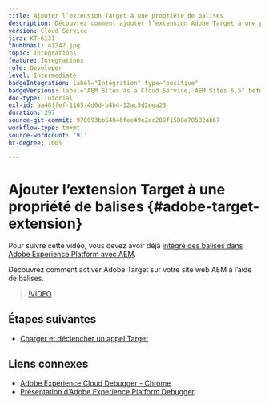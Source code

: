 ```yaml
---
title: Ajouter l’extension Target à une propriété de balises
description: Découvrez comment ajouter l’extension Adobe Target à une propriété de balises.
version: Cloud Service
jira: KT-6131
thumbnail: 41247.jpg
topic: Integrations
feature: Integrations
role: Developer
level: Intermediate
badgeIntegration: label="Intégration" type="positive"
badgeVersions: label="AEM Sites as a Cloud Service, AEM Sites 6.5" before-title="false"
doc-type: Tutorial
exl-id: aa48ffef-1105-4d0d-b4b4-12ac5d2eea23
duration: 297
source-git-commit: 970093bb54046fee49e2ac209f1588e70582ab67
workflow-type: tm+mt
source-wordcount: '91'
ht-degree: 100%

---
```


# Ajouter l’extension Target à une propriété de balises {#adobe-target-extension}

Pour suivre cette vidéo, vous devez avoir déjà [intégré des balises dans Adobe Experience Platform avec AEM](../experience-platform/data-collection/tags/overview.md).

Découvrez comment activer Adobe Target sur votre site web AEM à l’aide de balises.

>[!VIDEO](https://video.tv.adobe.com/v/41247?quality=12&learn=on)

## Étapes suivantes

+ [Charger et déclencher un appel Target](./load-and-fire-target.md)

## Liens connexes

+ [Adobe Experience Cloud Debugger - Chrome](https://chrome.google.com/webstore/detail/adobe-experience-platform/bfnnokhpnncpkdmbokanobigaccjkpob)
+ [Présentation d’Adobe Experience Platform Debugger](https://experienceleague.adobe.com/docs/platform-learn/data-collection/debugger/overview.html?lang=fr)
